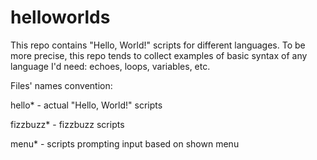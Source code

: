 # helloworlds
This repo contains "Hello, World!" scripts for different languages.
To be more precise, this repo tends to collect examples of basic syntax
of any language I'd need: echoes, loops, variables, etc.

Files' names convention:

hello*		- actual "Hello, World!" scripts

fizzbuzz*	- fizzbuzz scripts

menu*		- scripts prompting input based on shown menu 

